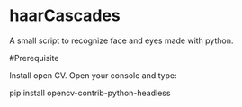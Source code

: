 # haarCascades

A small script to recognize face and eyes made with python.

#Prerequisite

Install open CV. Open your console and type:

pip install opencv-contrib-python-headless
